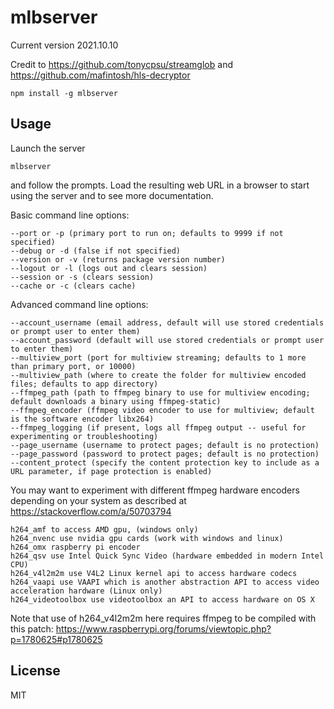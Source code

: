 # mlbserver

Current version 2021.10.10

Credit to https://github.com/tonycpsu/streamglob and https://github.com/mafintosh/hls-decryptor

```
npm install -g mlbserver
```

## Usage

Launch the server

```
mlbserver
```

and follow the prompts. Load the resulting web URL in a browser to start using the server and to see more documentation.

Basic command line options:

```
--port or -p (primary port to run on; defaults to 9999 if not specified)
--debug or -d (false if not specified)
--version or -v (returns package version number)
--logout or -l (logs out and clears session)
--session or -s (clears session)
--cache or -c (clears cache)
```

Advanced command line options:

```
--account_username (email address, default will use stored credentials or prompt user to enter them)
--account_password (default will use stored credentials or prompt user to enter them)
--multiview_port (port for multiview streaming; defaults to 1 more than primary port, or 10000)
--multiview_path (where to create the folder for multiview encoded files; defaults to app directory)
--ffmpeg_path (path to ffmpeg binary to use for multiview encoding; default downloads a binary using ffmpeg-static)
--ffmpeg_encoder (ffmpeg video encoder to use for multiview; default is the software encoder libx264)
--ffmpeg_logging (if present, logs all ffmpeg output -- useful for experimenting or troubleshooting)
--page_username (username to protect pages; default is no protection)
--page_password (password to protect pages; default is no protection)
--content_protect (specify the content protection key to include as a URL parameter, if page protection is enabled)
```

You may want to experiment with different ffmpeg hardware encoders depending on your system as described at https://stackoverflow.com/a/50703794

```
h264_amf to access AMD gpu, (windows only)
h264_nvenc use nvidia gpu cards (work with windows and linux)
h264_omx raspberry pi encoder
h264_qsv use Intel Quick Sync Video (hardware embedded in modern Intel CPU)
h264_v4l2m2m use V4L2 Linux kernel api to access hardware codecs
h264_vaapi use VAAPI which is another abstraction API to access video acceleration hardware (Linux only)
h264_videotoolbox use videotoolbox an API to access hardware on OS X
```

Note that use of h264_v4l2m2m here requires ffmpeg to be compiled with this patch: https://www.raspberrypi.org/forums/viewtopic.php?p=1780625#p1780625

## License

MIT
